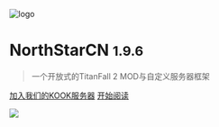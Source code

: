 <!-- _coverpage.md -->

![logo](../assets/logo_1k.png)

# NorthStarCN <small>1.9.6</small>

> 一个开放式的TitanFall 2 MOD与自定义服务器框架


[加入我们的KOOK服务器](https://kook.top/qetaS2)
[开始阅读](README.md#什么是NorthStarCN)


<!-- 背景图片 -->

![](../assets/background.jpg)

